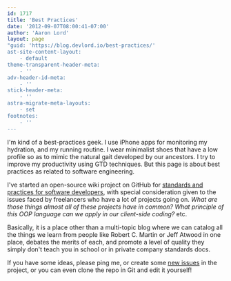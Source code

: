 ```yaml
---
id: 1717
title: 'Best Practices'
date: '2012-09-07T08:00:41-07:00'
author: 'Aaron Lord'
layout: page
"guid: 'https://blog.devlord.io/best-practices/'
ast-site-content-layout:
    - default
theme-transparent-header-meta:
    - ''
adv-header-id-meta:
    - ''
stick-header-meta:
    - ''
astra-migrate-meta-layouts:
    - set
footnotes:
    - ''
---
```


I'm kind of a best-practices geek. I use iPhone apps for monitoring my hydration, and my running routine. I wear minimalist shoes that have a low profile so as to mimic the natural gait developed by our ancestors. I try to improve my productivity using GTD techniques. But this page is about best practices as related to software engineering.

I've started an open-source wiki project on GitHub for <a href="https://lorddev.github.io/coding-standards/">standards and practices for software developers</a>, with special consideration given to the issues faced by freelancers who have a lot of projects going on. <i>What are those things almost all of these projects have in common?</i> <i>What principle of this OOP language can we apply in our client-side coding?</i> etc.

Basically, it is a place other than a multi-topic blog where we can catalog all the things we learn from people like Robert C. Martin or Jeff Atwood in one place, debates the merits of each, and promote a level of quality they simply don't teach you in school or in private company standards docs.

If you have some ideas, please ping me, or create some <a href="https://github.com/lorddev/coding-standards/issues">new issues</a> in the project, or you can even clone the repo in Git and edit it yourself!